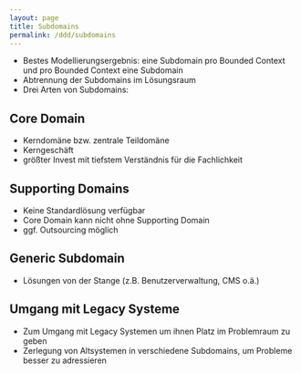 ```yaml
---
layout: page
title: Subdomains
permalink: /ddd/subdomains
---
```


- Bestes Modellierungsergebnis: eine Subdomain pro Bounded Context und pro Bounded Context eine Subdomain
- Abtrennung der Subdomains im Lösungsraum
- Drei Arten von Subdomains:

## Core Domain

-  Kerndomäne bzw. zentrale Teildomäne
-  Kerngeschäft
-  größter Invest mit tiefstem Verständnis für die Fachlichkeit

## Supporting Domains

- Keine Standardlösung verfügbar
- Core Domain kann nicht ohne Supporting Domain
- ggf. Outsourcing möglich

## Generic Subdomain

- Lösungen von der Stange (z.B. Benutzerverwaltung, CMS o.ä.)


## Umgang mit Legacy Systeme

- Zum Umgang mit Legacy Systemen um ihnen Platz im Problemraum zu geben
- Zerlegung von Altsystemen in verschiedene Subdomains, um Probleme besser zu adressieren

